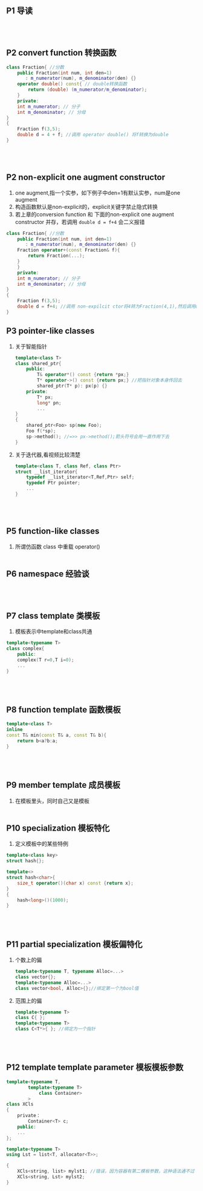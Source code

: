 ## P1 导读
<br><br>

## P2 convert function 转换函数
```c++
class Fraction{ //分数
    public Fraction(int num, int den=1)
       : m_numerator(num), m_denominator(den) {}
    operator double() const{ // double转换函数
        return (double) (m_numerator/m_denominator);
    }
    private:
    int m_numerator; // 分子
    int m_denominator; // 分母
}
{
    Fraction f(3,5);
    double d = 4 + f; //调用 operator double() 将f转换为double
}
```
<br><br>

## P2 non-explicit one augment constructor
1. one augment,指一个实参，如下例子中den=1有默认实参，num是one augment
2. 构造函数默认是non-explicit的，explicit关键字禁止隐式转换
3. 若上章的conversion function 和 下面的non-explicit one augment constructor 并存，若调用 ```double d = f+4``` 会二义报错
```c++
class Fraction{ //分数
    public Fraction(int num, int den=1)
       : m_numerator(num), m_denominator(den) {}
    Fraction operator+(const Fraction& f){
        return Fraction(...);
    }
    }
    private:
    int m_numerator; // 分子
    int m_denominator; // 分母
}
{
    Fraction f(3,5);
    double d = f+4; //调用 non-expilcit ctor将4转为Fraction(4,1),然后调用operator+
}
```

## P3  pointer-like classes
1. 关于智能指针
    ```c++
    template<class T>
    class shared_ptr{
        public:
            T& operator*() const {return *px;}
            T* operator->() const {return px;} //把指针对象本身传回去
            shared_ptr(T* p): px(p) {}
        private:
            T* px;
            long* pn;
            ...
    }
    {
        shared_ptr<Foo> sp(new Foo);
        Foo f(*sp);
        sp->method(); //=>> px->method();箭头符号会用一直作用下去
    }

    ```
2. 关于迭代器,看视频比较清楚
   ```c++
   template<class T, class Ref, class Ptr>
   struct __list_iterator{
       typedef __list_iterator<T,Ref,Ptr> self;
       typedef Ptr pointer;
       ...
   }
   ```
<br><br>

## P5 function-like classes
1. 所谓仿函数 class 中重载  operator()
<br><br>

## P6 namespace 经验谈
<br><br>

## P7 class template 类模板
1. 模板表示中template和class共通
```c++
template<typename T>
class complex{
    public:
    complex(T r=0,T i=0);
    ...
}
```
<br><br>

## P8 function template 函数模板
```c++
template<class T>
inline
const T& min(const T& a, const T& b){
    return b<a?b:a;
}
```
<br><br>

## P9 member template 成员模板
1. 在模板里头，同时自己又是模板
<br><br>

## P10 specialization 模板特化
1. 定义模板中的某些特例
```c++
template<class key>
struct hash{};

template<>
struct hash<char>{
    size_t operator()(char x) const {return x};
}
{
    hash<long>()(1000);
}

```
<br><br>

## P11 partial specialization 模板偏特化
1. 个数上的偏
   ```c++
   template<typename T, typename Alloc=...>
   class vector{};
   template<typename Alloc=...> 
   class vector<bool, Alloc>{};//绑定第一个为bool值
   ```
2. 范围上的偏
   ```c++
   template<typename T>
   class C{ };
   template<typename T>
   class C<T*>{ }; //绑定为一个指针
   ```
<br><br>

## P12 template template parameter 模板模板参数
```c++
template<typename T, 
        template<typename T>
            class Container>
        >
class XCls
{
    private：
        Container<T> c;
    public:
    ...
};

template<typename T>
using Lst = list<T, allocator<T>>;

{
    XCls<string, list> mylst1; //错误，因为容器有第二模板参数，这种语法通不过
    XCls<string, Lst> mylst2; 
}
```

